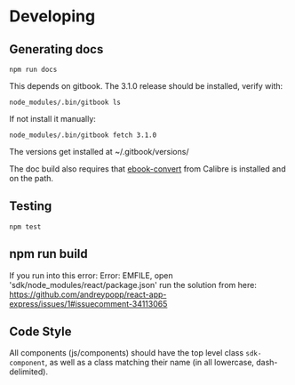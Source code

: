# Developing

## Generating docs

    npm run docs

This depends on gitbook. The 3.1.0 release should be installed, verify with:

    node_modules/.bin/gitbook ls

If not install it manually:

    node_modules/.bin/gitbook fetch 3.1.0

The versions get installed at ~/.gitbook/versions/

The doc build also requires that [ebook-convert](https://calibre-ebook.com) from Calibre is installed and on the path.

## Testing
    npm test

## npm run build
If you run into this error: Error: EMFILE, open 'sdk/node_modules/react/package.json' run the solution from here: https://github.com/andreypopp/react-app-express/issues/1#issuecomment-34113065

## Code Style

All components (js/components) should have the top level class `sdk-component`, as well as a class matching their name (in all lowercase, dash-delimited).
